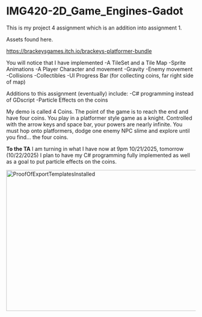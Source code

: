 # IMG420-2D_Game_Engines-Gadot
This is my project 4 assignment which is an addition into assignment 1.

Assets found here.

https://brackeysgames.itch.io/brackeys-platformer-bundle

You will notice that I have implemented 
-A TileSet and a Tile Map
-Sprite Animations
-A Player Character and movement
-Gravity
-Enemy movement
-Collisions
-Collectibles
-UI Progress Bar (for collecting coins, far right side of map)


Additions to this assignment (eventually) include:
-C# programming instead of GDscript
-Particle Effects on the coins

My demo is called 4 Coins. The point of the game is to reach the end and have four coins.
You play in a platformer style game as a knight. 
Controlled with the arrow keys and space bar, your powers are nearly infinite.
You must hop onto platformers, dodge one enemy NPC slime and explore until you find... the four coins.

**To the TA**
I am turning in what I have now at 9pm 10/21/2025, tomorrow (10/22/2025) I plan to have my C# programming fully implemented as well as a goal to put particle effects on the coins.


<img width="717" height="375" alt="ProofOfExportTemplatesInstalled" src="https://github.com/user-attachments/assets/d9e0b97b-2b09-4fb2-8ace-ba9b39e709ba" />

